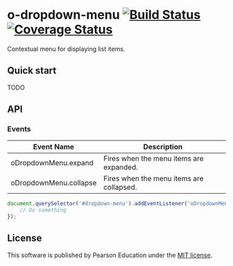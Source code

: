 # o-dropdown-menu [![Build Status](https://travis-ci.org/Pearson-Higher-Ed/o-dropdown-menu.svg)](https://travis-ci.org/Pearson-Higher-Ed/o-dropdown-menu) [![Coverage Status](https://coveralls.io/repos/Pearson-Higher-Ed/o-dropdown-menu/badge.svg?branch=master&service=github)](https://coveralls.io/github/Pearson-Higher-Ed/o-dropdown-menu?branch=master)

Contextual menu for displaying list items.

## Quick start

TODO

## API

### Events

| Event Name               | Description                                         |
|--------------------------|-----------------------------------------------------|
| oDropdownMenu.expand     | Fires when the menu items are expanded.             |
| oDropdownMenu.collapse   | Fires when the menu items are collapsed.            |

```js
document.querySelector('#dropdown-menu').addEventListener('oDropdownMenu.expand', function (e) {
	// Do something
});
```

## License

This software is published by Pearson Education under the [MIT license](LICENSE).

